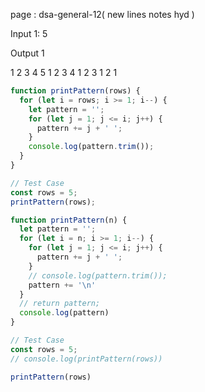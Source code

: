 page : dsa-general-12( new lines notes hyd )

Input 1: 5

Output 1

1 2 3 4 5
1 2 3 4
1 2 3
1 2
1

```javascript
function printPattern(rows) {
  for (let i = rows; i >= 1; i--) {
    let pattern = '';
    for (let j = 1; j <= i; j++) {
      pattern += j + ' ';
    }
    console.log(pattern.trim());
  }
}

// Test Case
const rows = 5;
printPattern(rows);

```

``````javascript
function printPattern(n) {
  let pattern = '';
  for (let i = n; i >= 1; i--) {
    for (let j = 1; j <= i; j++) {
      pattern += j + ' ';
    }
    // console.log(pattern.trim());
    pattern += '\n'
  }
  // return pattern;
  console.log(pattern)
}

// Test Case
const rows = 5;
// console.log(printPattern(rows))

printPattern(rows)

``````
